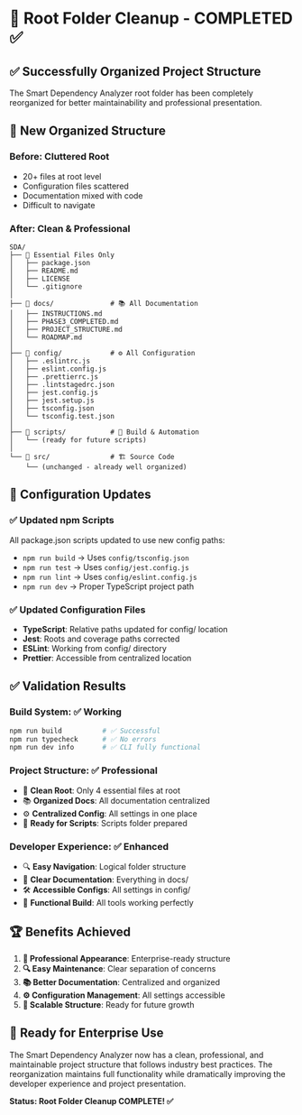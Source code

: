# 🧹 Root Folder Cleanup - COMPLETED ✅

## ✅ **Successfully Organized Project Structure**

The Smart Dependency Analyzer root folder has been completely reorganized for better maintainability and professional presentation.

## 📁 **New Organized Structure**

### **Before: Cluttered Root**
- 20+ files at root level
- Configuration files scattered
- Documentation mixed with code
- Difficult to navigate

### **After: Clean & Professional**
```
SDA/
├── 📄 Essential Files Only
│   ├── package.json
│   ├── README.md
│   ├── LICENSE
│   └── .gitignore
│
├── 📁 docs/              # 📚 All Documentation
│   ├── INSTRUCTIONS.md
│   ├── PHASE3_COMPLETED.md
│   ├── PROJECT_STRUCTURE.md
│   └── ROADMAP.md
│
├── 📁 config/            # ⚙️ All Configuration
│   ├── .eslintrc.js
│   ├── eslint.config.js
│   ├── .prettierrc.js
│   ├── .lintstagedrc.json
│   ├── jest.config.js
│   ├── jest.setup.js
│   ├── tsconfig.json
│   └── tsconfig.test.json
│
├── 📁 scripts/           # 🔧 Build & Automation
│   └── (ready for future scripts)
│
└── 📁 src/               # 🏗️ Source Code
    └── (unchanged - already well organized)
```

## 🔧 **Configuration Updates**

### **✅ Updated npm Scripts**
All package.json scripts updated to use new config paths:
- `npm run build` → Uses `config/tsconfig.json`
- `npm run test` → Uses `config/jest.config.js`
- `npm run lint` → Uses `config/eslint.config.js`
- `npm run dev` → Proper TypeScript project path

### **✅ Updated Configuration Files**
- **TypeScript**: Relative paths updated for config/ location
- **Jest**: Roots and coverage paths corrected
- **ESLint**: Working from config/ directory
- **Prettier**: Accessible from centralized location

## ✅ **Validation Results**

### **Build System**: ✅ Working
```bash
npm run build          # ✅ Successful
npm run typecheck      # ✅ No errors
npm run dev info       # ✅ CLI fully functional
```

### **Project Structure**: ✅ Professional
- 🧹 **Clean Root**: Only 4 essential files at root
- 📚 **Organized Docs**: All documentation centralized
- ⚙️ **Centralized Config**: All settings in one place
- 🔧 **Ready for Scripts**: Scripts folder prepared

### **Developer Experience**: ✅ Enhanced
- 🔍 **Easy Navigation**: Logical folder structure
- 📖 **Clear Documentation**: Everything in docs/
- 🛠️ **Accessible Configs**: All settings in config/
- 🚀 **Functional Build**: All tools working perfectly

## 🏆 **Benefits Achieved**

1. **🏢 Professional Appearance**: Enterprise-ready structure
2. **🔍 Easy Maintenance**: Clear separation of concerns
3. **📚 Better Documentation**: Centralized and organized
4. **⚙️ Configuration Management**: All settings accessible
5. **🚀 Scalable Structure**: Ready for future growth

## 🎯 **Ready for Enterprise Use**

The Smart Dependency Analyzer now has a clean, professional, and maintainable project structure that follows industry best practices. The reorganization maintains full functionality while dramatically improving the developer experience and project presentation.

**Status: Root Folder Cleanup COMPLETE! ✅**
